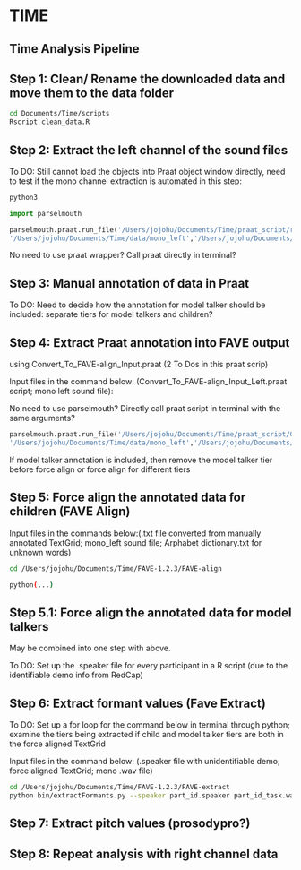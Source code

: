 # TIME


## Time Analysis Pipeline

## Step 1: Clean/ Rename the downloaded data and move them to the data folder
```bash
cd Documents/Time/scripts
Rscript clean_data.R
```
## Step 2: Extract the left channel of the sound files
To DO: Still cannot load the objects into Praat object window directly, need to test if the mono channel extraction is automated in this step:
```bash
python3
```
```python
import parselmouth

parselmouth.praat.run_file('/Users/jojohu/Documents/Time/praat_script/read_file.praat',
'/Users/jojohu/Documents/Time/data/mono_left','/Users/jojohu/Documents/Time/data/mono_right','.wav')
```

No need to use praat wrapper? Call praat directly in terminal?

## Step 3: Manual annotation of data in Praat 

To DO: Need to decide how the annotation for model talker should be included: separate tiers for model talkers and children?


## Step 4: Extract Praat annotation into FAVE output 

using Convert_To_FAVE-align_Input.praat (2 To Dos in this praat scrip)

Input files in the command below: (Convert_To_FAVE-align_Input_Left.praat script; mono left sound file):

No need to use parselmouth? Directly call praat script in terminal with the same arguments?

```python
parselmouth.praat.run_file('/Users/jojohu/Documents/Time/praat_script/Convert_To_FAVE-align_Input_Left.praat',
'/Users/jojohu/Documents/Time/data/mono_left','/Users/jojohu/Documents/Time/data/mono_right','.wav')
```

If model talker annotation is included, then remove the model talker tier before force align or force align for different tiers

## Step 5: Force align the annotated data for children (FAVE Align)

Input files in the commands below:(.txt file converted from manually annotated TextGrid; mono_left sound file; Arphabet dictionary.txt for unknown words)

```bash
cd /Users/jojohu/Documents/Time/FAVE-1.2.3/FAVE-align

python(...)
```

## Step 5.1: Force align the annotated data for model talkers 

May be combined into one step with above.

To DO: Set up the .speaker file for every participant in a R script (due to the identifiable demo info from RedCap)

## Step 6: Extract formant values (Fave Extract)

To DO: Set up a for loop for the command below in terminal through python; examine the tiers being extracted if child and model talker tiers are both in the force aligned TextGrid

Input files in the command below: (.speaker file with unidentifiable demo; force aligned TextGrid; mono .wav file)

```bash
cd /Users/jojohu/Documents/Time/FAVE-1.2.3/FAVE-extract
python bin/extractFormants.py --speaker part_id.speaker part_id_task.wav part_id_task.TextGrid part_id_outputFile
```

## Step 7: Extract pitch values (prosodypro?)

## Step 8: Repeat analysis with right channel data
